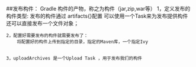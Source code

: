 ##发布构件：
    Gradle 构件的产物，称之为构件（jar,zip,war等）
    1，定义发布的构件类型:
        发布的构件通过
            artifacts{}配置
            可以使用一个Task来为发布提供构件还可以直接发布一个文件对象；

    2，配置好需要发布的构件就需要发布了：
        将配置好的构件上传到指定的目录，指定的Maven库，一个指定Ivy


    3，uploadArchives 是一个Upload Task ，用于发布我们的构件
